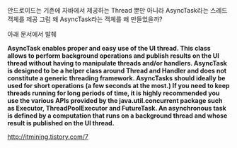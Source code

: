 

안드로이드는 기존에 자바에서 제공하는 Thread 뿐만 아니라 AsyncTask라는 스레드 객체를 제공
그럼 왜 AsyncTask라는 객체를 왜 만들었을까?

아래 문서에서 발췌

**AsyncTask enables proper and easy use of the UI thread. This class allows to perform background operations and publish results on the UI thread without having to manipulate threads and/or handlers.
AsyncTask is designed to be a helper class around Thread and Handler and does not constitute a generic threading framework. AsyncTasks should ideally be used for short operations (a few seconds at the most.)
If you need to keep threads running for long periods of time, it is highly recommended you use the various APIs provided by the java.util.concurrent package such as
Executor, ThreadPoolExecutor and FutureTask.
An asynchronous task is defined by a computation that runs on a background thread and whose result is published on the UI thread.**

http://itmining.tistory.com/7
